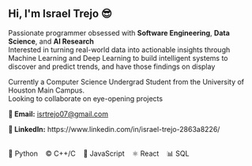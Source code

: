 <h2>Hi, I'm Israel Trejo 😎</h2>
<p>Passionate programmer obsessed with <strong>Software Engineering</strong>, <strong>Data Science</strong>, and <strong>AI Research</strong>
<br>Interested in turning real-world data into actionable insights through Machine Learning and Deep Learning to build intelligent systems to discover and predict trends, and have those findings on display</p>
<p>Currently a Computer Science Undergrad Student from the University of Houston Main Campus. <br>Looking to collaborate on eye-opening projects</p>

<p>
<!--   <img src="https://cdn3.iconfinder.com/data/icons/web-ui-3/128/Mail-2-512.png" width="18" height="18" alt="Email Icon" style="vertical-align: middle; margin-right: 5px;"> -->
  <strong>📧 Email:</strong> <a href="mailto:isrtrejo07@gmail.com"><ins>isrtrejo07@gmail.com</ins></a>
<!--   LinkedIn: https://www.linkedin.com/in/israel-trejo-2863a8226/ -->
</p>

<p><strong>🔗 LinkedIn:</strong> https://www.linkedin.com/in/israel-trejo-2863a8226/</p>

<p><br>
  🐍 Python&nbsp;&nbsp;&nbsp;
  ©️ C++/C&nbsp;&nbsp;&nbsp; 
  📜 JavaScript&nbsp;&nbsp;&nbsp; 
  ⚛️ React&nbsp;&nbsp;&nbsp; 
  📊 SQL
</p>


<!---
<p>
  <img src="https://upload.wikimedia.org/wikipedia/commons/c/c3/Python-logo-notext.svg" alt="Python" style="height: 1em; vertical-align: middle;"> Python&nbsp;&nbsp;&nbsp;
  <img src="https://upload.wikimedia.org/wikipedia/commons/1/18/ISO_C%2B%2B_Logo.svg" alt="C++" style="height: 1em; vertical-align: middle;"> C++/C&nbsp;&nbsp;&nbsp;
  <img src="https://upload.wikimedia.org/wikipedia/commons/6/6a/JavaScript-logo.png" alt="JavaScript" style="height: 1em; vertical-align: middle;"> JavaScript&nbsp;&nbsp;&nbsp;
  <img src="https://upload.wikimedia.org/wikipedia/commons/a/a7/React-icon.svg" alt="React" style="height: 1em; vertical-align: middle;"> React&nbsp;&nbsp;&nbsp;
  <img src="https://upload.wikimedia.org/wikipedia/commons/8/87/Sql_data_base_with_logo.png" alt="SQL" style="height: 1em; vertical-align: middle;"> SQL
</p>
--->
